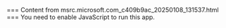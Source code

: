 === Content from msrc.microsoft.com_c409b9ac_20250108_131537.html ===
You need to enable JavaScript to run this app.
